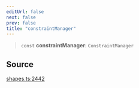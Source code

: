 ```yaml
---
editUrl: false
next: false
prev: false
title: "constraintManager"
---
```


> `const` **constraintManager**: `ConstraintManager`

## Source

[shapes.ts:2442](https://github.com/dgmjs/dgmjs/blob/main/packages/core/src/shapes.ts#L2442)
